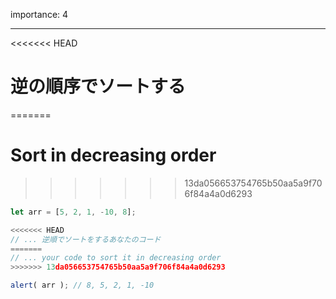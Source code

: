 importance: 4

---

<<<<<<< HEAD
# 逆の順序でソートする
=======
# Sort in decreasing order
>>>>>>> 13da056653754765b50aa5a9f706f84a4a0d6293

```js
let arr = [5, 2, 1, -10, 8];

<<<<<<< HEAD
// ... 逆順でソートをするあなたのコード
=======
// ... your code to sort it in decreasing order
>>>>>>> 13da056653754765b50aa5a9f706f84a4a0d6293

alert( arr ); // 8, 5, 2, 1, -10
```
